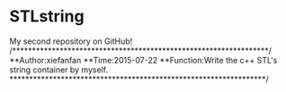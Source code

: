 STLstring
========================


My second repository on GitHub!
/*****************************************************************/
**Author:xiefanfan
**Time:2015-07-22
**Function:Write the c++ STL's string container by myself.
*****************************************************************/
